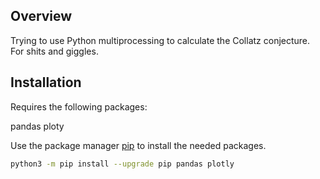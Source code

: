 ## Overview

Trying to use Python multiprocessing to calculate the Collatz conjecture.
For shits and giggles.


## Installation

Requires the following packages:

pandas
ploty

Use the package manager [pip](https://pip.pypa.io/en/stable/) to install the needed packages.

```bash
python3 -m pip install --upgrade pip pandas plotly
```